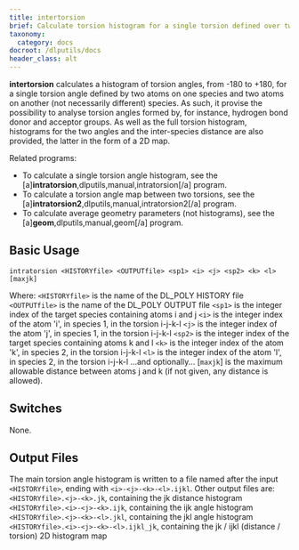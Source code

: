 ```yaml
---
title: intertorsion
brief: Calculate torsion histogram for a single torsion defined over two species
taxonomy:
  category: docs
docroot: /dlputils/docs
header_class: alt
---
```


**intertorsion** calculates a histogram of torsion angles, from -180 to +180, for a single torsion angle defined by two atoms on one species and two atoms on another (not necessarily different) species. As such, it provise the possibility to analyse torsion angles formed by, for instance, hydrogen bond donor and acceptor groups. As well as the full torsion histogram, histograms for the two angles and the inter-species distance are also provided, the latter in the form of a 2D map.

Related programs:
+ To calculate a single torsion angle histogram, see the [a]**intratorsion**,dlputils,manual,intratorsion[/a] program.
+ To calculate a torsion angle map between two torsions, see the [a]**intratorsion2**,dlputils,manual,intratorsion2[/a] program.
+ To calculate average geometry parameters (not histograms), see the [a]**geom**,dlputils,manual,geom[/a] program.

## Basic Usage

```
intratorsion <HISTORYfile> <OUTPUTfile> <sp1> <i> <j> <sp2> <k> <l> [maxjk]
```

Where:
`<HISTORYfile>` is the name of the DL_POLY HISTORY file
`<OUTPUTfile>` is the name of the DL_POLY OUTPUT file
`<sp1>` is the integer index of the target species containing atoms i and j
`<i>` is the integer index of the atom 'i', in species 1, in the torsion i-j-k-l
`<j>` is the integer index of the atom 'j', in species 1, in the torsion i-j-k-l
`<sp2>` is the integer index of the target species containing atoms k and l
`<k>` is the integer index of the atom 'k', in species 2, in the torsion i-j-k-l
`<l>` is the integer index of the atom 'l', in species 2, in the torsion i-j-k-l
...and optionally...
[`maxjk`] is the maximum allowable distance between atoms j and k (if not given, any distance is allowed).

## Switches

None.

## Output Files

The main torsion angle histogram is written to a file named after the input `<HISTORYfile>`, ending with `<i>-<j>-<k>-<l>.ijkl`. Other output files are:
`<HISTORYfile>.<j>-<k>.jk`, containing the jk distance histogram
`<HISTORYfile>.<i>-<j>-<k>.ijk`, containing the ijk angle histogram
`<HISTORYfile>.<j>-<k>-<l>.jkl`, containing the jkl angle histogram
`<HISTORYfile>.<i>-<j>-<k>-<l>.ijkl_jk`, containing the jk / ijkl (distance / torsion) 2D histogram map

</page>
